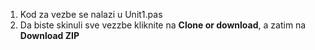 1. Kod za vezbe se nalazi u Unit1.pas
2. Da biste skinuli sve vezzbe kliknite na **Clone or download**, a zatim na **Download ZIP**